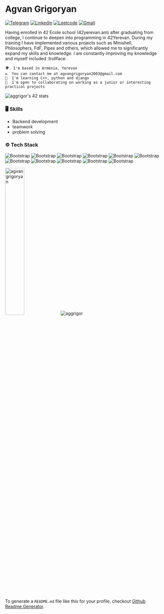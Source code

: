 # Agvan Grigoryan


[![Telegram](https://img.shields.io/badge/-Telegram-1da1f2?labelColor=1da1f2&logo=Telegram&logoColor=white&link=https:://t.me/agvan_gr)](https://t.me/agvan_gr)
[![Linkedin](https://img.shields.io/badge/-LinkedIn-blue?style=flat&logo=Linkedin&logoColor=white)](https://www.linkedin.com/in/agvan-grigoryan/)
[![Leetcode](https://img.shields.io/badge/-Leetcode-purple?logo=leetcode&logoColor=white&link=https://instagram.com/ali.hejazzii/)](https://www.instagram.com/ali.hejazzii)
[![Gmail](https://img.shields.io/badge/-Gmail-c14438?style=flat&logo=Gmail&logoColor=white)](mailto:agvangrigoryan2003@gmail.com)
<!--
[![Website Badge](https://img.shields.io/badge/-Website-c14438?style=flat&logo=Google-Chrome&logoColor=white&link=https://pytopia.ai)](https://pytopia.ai)
[![Github](https://img.shields.io/github/followers/aggrigor?label=Follow&style=social)](https://github.com/aggrigor)
-->
Having enrolled in 42 Ecole school (42yerevan.am) after graduating from college, I continue to deepen into programming in 42Yerevan. During my training I have implemented various projects such as Minishell, Philosophers, FdF, Pipex and others, which allowed me to significantly expand my skills and knowledge. I am constantly improving my knowledge and myself included :trollface:

    🌍  I'm based in Armenia, Yerevan
    ✉️  You can contact me at agvangrigoryan2003@gmail.com
    🧠  I'm learning C++, python and django
    🤝  I'm open to collaborating on working as a junior or interesting practical projects

<img src="https://badge.mediaplus.ma/darkblue/aggrigor?1337Badge=off&UM6P=off" alt="aggrigor's 42 stats" />

### 🖥 Skills

- Backend development
- teamwork
- problem solving
### ⚙️ Tech Stack

![Bootstrap](https://img.shields.io/badge/-C-05122A?style=flat-square&logo=C&color=353535) ![Bootstrap](https://img.shields.io/badge/-C%2B%2B-05122A?style=flat-square&logo=C++&color=353535) ![Bootstrap](https://img.shields.io/badge/-Python-05122A?style=flat-square&logo=Python&color=353535) ![Bootstrap](https://img.shields.io/badge/-Django-05122A?style=flat-square&logo=Django&color=353535) ![Bootstrap](https://img.shields.io/badge/-Docker-05122A?style=flat-square&logo=Docker&color=353535) ![Bootstrap](https://img.shields.io/badge/-MySQL-05122A?style=flat-square&logo=MySQL&color=353535) ![Bootstrap](https://img.shields.io/badge/-PostgreSQL-05122A?style=flat-square&logo=PostgreSQL&color=353535) ![Bootstrap](https://img.shields.io/badge/-MongoDB-05122A?style=flat-square&logo=MongoDB&color=353535) ![Bootstrap](https://img.shields.io/badge/-Make-05122A?style=flat-square&logo=Make&color=353535) ![Bootstrap](https://img.shields.io/badge/-Linux-05122A?style=flat-square&logo=Linux&color=353535) ![Bootstrap](https://img.shields.io/badge/-bash-05122A?style=flat-square&logo=bash&color=353535)


<div>
  <img width="35%" src="https://github-readme-stats.vercel.app/api/top-langs?username=agvangrigoryan&theme=dark&show_icons=true&hide_border=true&locale=en&layout=compact" alt="agvangrigoryan" />
  <img src="https://github-readme-streak-stats.herokuapp.com/?user=agvangrigoryan&theme=dark&hide_border=true" alt="aggrigor" />
</div>


<br>


To generate a `README.md` file like this for your profile, checkout [Github Readme Generator](https://hejazizo-github-profile-readme-srcstreamlit-app-i6skm7.streamlit.app/).

<!--
AAAAAAAAAAAAAAA
<div class="mb-4">
    <div>
        <h1>Hi 👋 My name is Agvan Grigoryan</h1>
    </div>
    <h2>Learner</h2>
    <p class="whitespace-pre-line">I have been engaged in programming for five years, starting with my studies at the College of Computer Science (YSCI) in the programming faculty. He began with the basics of programming on C++. In parallel, he studied web programming: first frontend, then backend.

Read the book "Grokking Algorithms" (in Russian), which helped me to better understand the algorithms.

Having enrolled in 42 Ecole school (42yerevan.am) after graduating from college, I continue to deepen into programming in 42Yerevan. During my training I have implemented various projects such as Minishell, Philosophers, FdF, Pipex and others, which allowed me to significantly expand my skills and knowledge
    </p>
    <ul class="mt-4 list-disc list-inside">
        <li>🌍&nbsp; I'm based in Armenia, Yerevan</li>
        <li>✉️&nbsp; You can contact me at <a href="mailto:agvangrigoryan2003@gmail.com">agvangrigoryan2003@gmail.com</a></li>
        <li>🧠&nbsp; I'm learning C, Bash scripts and Linux basics</li>
        <li>🤝&nbsp; I'm open to collaborating on  working as a junior or interesting practical projects</li>
    </ul>
    <div>
        <a href="https://github.com/AgvanGrigoryan/42-cursus">
            <img src="https://badge.mediaplus.ma/darkblue/aggrigor?1337Badge=off&UM6P=off" alt="aggrigor's 42 stats" />
        </a>
    </div>
</div>
<div class="flex flex-wrap gap-x-2 gap-y-2 mb-0"></div>
<div class="flex">
    <h3>Skills</h3>
</div>
<div>
    <p align="left">
      <a href="https://skillicons.dev">
        <img src="https://skillicons.dev/icons?i=c,python,vim,git,github" />
      </a>
    </p>
</div>
<div class="flex flex-wrap gap-y-1.5 gap-x-1.5 mb-4" style="width:100%;">
</div>
<div class="flex">
    <h3>Socials</h3>
</div>
<div>
    <p align="left">
      <a href="https://www.instagram.com/agvan_gr/">
        <img src="https://skillicons.dev/icons?i=instagram" />
      </a>
    </p>
</div>
 <div class="flex">
    <h3>Badges</h3>
</div>
<div class="flex flex-col items-start gap-x-2 gap-y-2">
    <p class="mt-2 font-bold text-dark-300">Top Repositories</p>
    <div class="grid grid-cols-2 gap-4"><a href="https://www.github.com/AgvanGrigoryan/todo_server" target="_blank" rel="noreferrer"><img src="https://github-readme-stats.vercel.app/api/pin/?username=AgvanGrigoryan&amp;repo=todo_server&amp;title_color=84cc16&amp;text_color=ffffff&amp;icon_color=84cc16&amp;bg_color=1c1917&amp;hide_border=true&amp;locale=en"></a></div>
</div> 
<div class="flex flex-col gap-x-2 gap-y-2 "></div>

### Support Me

<ul style="list-style-type: none; margin: 0;">

<li style="display: inline-block; margin-right: 0.25rem;"><a href="https://www.buymeacoffee.com/agvan"><img src="https://cdn.buymeacoffee.com/buttons/v2/default-yellow.png" width="150"/></a></li>

</ul>
-->
